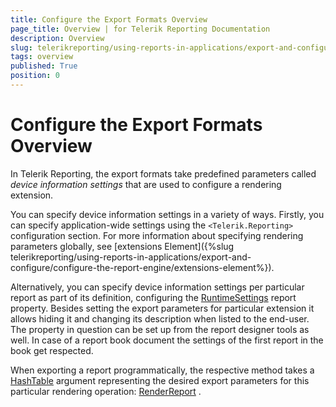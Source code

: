 ```yaml
---
title: Configure the Export Formats Overview
page_title: Overview | for Telerik Reporting Documentation
description: Overview
slug: telerikreporting/using-reports-in-applications/export-and-configure/configure-the-export-formats/overview
tags: overview
published: True
position: 0
---
```


# Configure the Export Formats Overview



In Telerik Reporting, the export formats take predefined parameters called *device information settings*  that are used to configure a rendering extension.

You can specify device information settings in a variety of ways.         Firstly, you can specify application-wide settings using the ```<Telerik.Reporting>``` configuration section. For more         information about specifying rendering parameters globally, see [extensions Element]({%slug telerikreporting/using-reports-in-applications/export-and-configure/configure-the-report-engine/extensions-element%}).       

Alternatively, you can specify device information settings per particular report as part of its definition, configuring the          [RuntimeSettings](/reporting/api/Telerik.Reporting.Report#Telerik_Reporting_Report_RuntimeSettings)          report property. Besides setting the export parameters for particular extension it allows hiding it and changing its description         when listed to the end-user. The property in question can be set up from the report designer tools as well.         In case of a report book document the settings of the first report in the book get respected.       

When exporting a report programmatically, the respective method takes a          [HashTable](http://msdn.microsoft.com/en-us/library/system.collections.hashtable.aspx)          argument representing the desired export parameters for this particular rendering operation:          [RenderReport](/reporting/api/Telerik.Reporting.Processing.ReportProcessor#Telerik_Reporting_Processing_ReportProcessor_RenderReport_System_String_Telerik_Reporting_ReportSource_System_Collections_Hashtable_) .       
